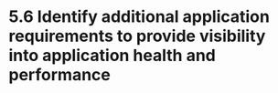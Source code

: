 # 5.6 Identify additional application requirements to provide visibility into application health and performance
